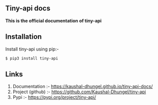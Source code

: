 ## Tiny-api docs

**This is the official documentation of tiny-api**

## Installation

Install tiny-api using pip:-
```sh
$ pip3 install tiny-api
```

## Links

1. Documentation    :- https://kaushal-dhungel.github.io/tiny-api-docs/
2. Project (github) :- https://github.com/Kaushal-Dhungel/tiny-api
3. Pypi             :- https://pypi.org/project/tiny-api/